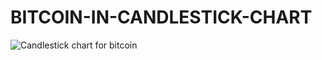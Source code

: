 # BITCOIN-IN-CANDLESTICK-CHART

![Candlestick chart for bitcoin](https://user-images.githubusercontent.com/80580833/194281388-9dfa4cd8-9f7c-4342-a1b7-a64667831ce2.PNG)

